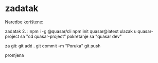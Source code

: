# zadatak
Naredbe korištene:

zadatak 2. : 
npm i -g @quasar/cli
npm init quasar@latest
ulazak u quasar-project sa "cd quasar-project"
pokretanje sa "quasar dev"

za git:
git add .
git commit -m "Poruka"
git push

promjena